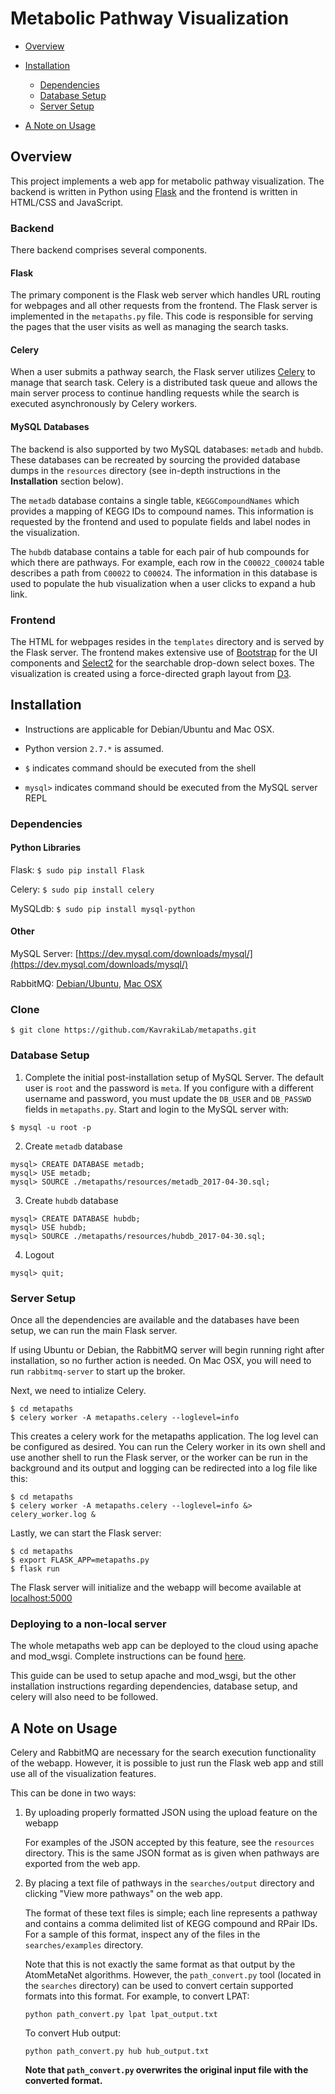# Metabolic Pathway Visualization

* [Overview](#overview)

* [Installation](#installation)
    * [Dependencies](#dependencies)
    * [Database Setup](#database-setup)
    * [Server Setup](#server-setup)

* [A Note on Usage](#a-note-on-usage)

## Overview
This project implements a web app for metabolic pathway visualization. The
backend is written in Python using [Flask](http://flask.pocoo.org) and the
frontend is written in HTML/CSS and JavaScript.

### Backend
There backend comprises several components.

#### Flask
The primary component is the Flask web server which handles URL routing for
webpages and all other requests from the frontend. The Flask server is
implemented in the `metapaths.py` file. This code is responsible for serving
the pages that the user visits as well as managing the search tasks.

#### Celery
When a user submits a pathway search, the Flask server utilizes
[Celery](http://www.celeryproject.org) to manage that search task. Celery is a
distributed task queue and allows the main server process to continue
handling requests while the search is executed asynchronously by Celery
workers.

#### MySQL Databases
The backend is also supported by two MySQL databases: `metadb` and `hubdb`.
These databases can be recreated by sourcing the provided database dumps in the
`resources` directory (see in-depth instructions in the **Installation**
section below).

The `metadb` database contains a single table, `KEGGCompoundNames` which
provides a mapping of KEGG IDs to compound names. This information is requested
by the frontend and used to populate fields and label nodes in the
visualization.

The `hubdb` database contains a table for each pair of hub compounds for which
there are pathways. For example, each row in the `C00022_C00024` table
describes a path from `C00022` to `C00024`. The information in this database is
used to populate the hub visualization when a user clicks to expand a hub link.


### Frontend
The HTML for webpages resides in the `templates` directory and is served by
the Flask server. The frontend makes extensive use of
[Bootstrap](http://getbootstrap.com) for the UI components and
[Select2](https://select2.github.io) for the searchable drop-down select boxes.
The visualization is created using a force-directed graph layout from
[D3](https://d3js.org).


## Installation
* Instructions are applicable for Debian/Ubuntu and Mac OSX.

* Python version `2.7.*` is assumed.

* `$` indicates command should be executed from the shell

* `mysql>` indicates command should be executed from the MySQL server REPL

### Dependencies

#### Python Libraries
Flask: `$ sudo pip install Flask`

Celery: `$ sudo pip install celery`

MySQLdb: `$ sudo pip install mysql-python`

#### Other
MySQL Server: [https://dev.mysql.com/downloads/mysql/](https://dev.mysql.com/downloads/mysql/)

RabbitMQ: [Debian/Ubuntu](http://www.rabbitmq.com/install-debian.html), [Mac
OSX](http://www.rabbitmq.com/install-standalone-mac.html)

### Clone
```
$ git clone https://github.com/KavrakiLab/metapaths.git
```

### Database Setup
1. Complete the initial post-installation setup of MySQL Server. The default
   user is `root` and the password is `meta`. If you configure with a different
   username and password, you must update the `DB_USER` and `DB_PASSWD` fields
   in `metapaths.py`. Start and login to the MySQL server with:

```
$ mysql -u root -p
```

2. Create `metadb` database

```
mysql> CREATE DATABASE metadb;
mysql> USE metadb;
mysql> SOURCE ./metapaths/resources/metadb_2017-04-30.sql;
```

3. Create `hubdb` database

```
mysql> CREATE DATABASE hubdb;
mysql> USE hubdb;
mysql> SOURCE ./metapaths/resources/hubdb_2017-04-30.sql;
```

4. Logout
```
mysql> quit;
```

### Server Setup
Once all the dependencies are available and the databases have been setup, we
can run the main Flask server.

If using Ubuntu or Debian, the RabbitMQ server will begin running right after
installation, so no further action is needed. On Mac OSX, you will need to run
`rabbitmq-server` to start up the broker.

Next, we need to intialize Celery.
```
$ cd metapaths
$ celery worker -A metapaths.celery --loglevel=info
```
This creates a celery work for the metapaths application. The log level can be
configured as desired. You can run the Celery worker in its own shell and use
another shell to run the Flask server, or the worker can be run in the
background and its output and logging can be redirected into a log file like
this:
```
$ cd metapaths
$ celery worker -A metapaths.celery --loglevel=info &> celery_worker.log &
```

Lastly, we can start the Flask server:
```
$ cd metapaths
$ export FLASK_APP=metapaths.py
$ flask run
```
The Flask server will initialize and the webapp will become available at
[localhost:5000](http://localhost:5000)


### Deploying to a non-local server
The whole metapaths web app can be deployed to the cloud using apache and
mod\_wsgi. Complete instructions can be found
[here](https://devops.profitbricks.com/tutorials/deploy-a-flask-application-on-ubuntu-1404/).

This guide can be used to setup apache and mod\_wsgi, but the other installation
instructions regarding dependencies, database setup, and celery will also need
to be followed.


## A Note on Usage

Celery and RabbitMQ are necessary for the search execution functionality of the
webapp. However, it is possible to just run the Flask web app and still use all
of the visualization features.

This can be done in two ways:

1. By uploading properly formatted JSON using the upload feature on the webapp

    For examples of the JSON accepted by this feature, see the `resources`
    directory. This is the same JSON format as is given when pathways are exported
    from the web app.

2. By placing a text file of pathways in the `searches/output` directory and
   clicking "View more pathways" on the web app.

    The format of these text files is simple; each line represents a pathway and
    contains a comma delimited list of KEGG compound and RPair IDs. For a sample of
    this format, inspect any of the files in the `searches/examples` directory.

    Note that this is not exactly the same format as that output by the AtomMetaNet
    algorithms. However, the `path_convert.py` tool (located in the `searches`
    directory) can be used to convert certain supported formats into this format.
    For example, to convert LPAT:
    ```
    python path_convert.py lpat lpat_output.txt
    ```
    To convert Hub output:
    ```
    python path_convert.py hub hub_output.txt
    ```
    **Note that `path_convert.py` overwrites the original input file with the
    converted format.**

